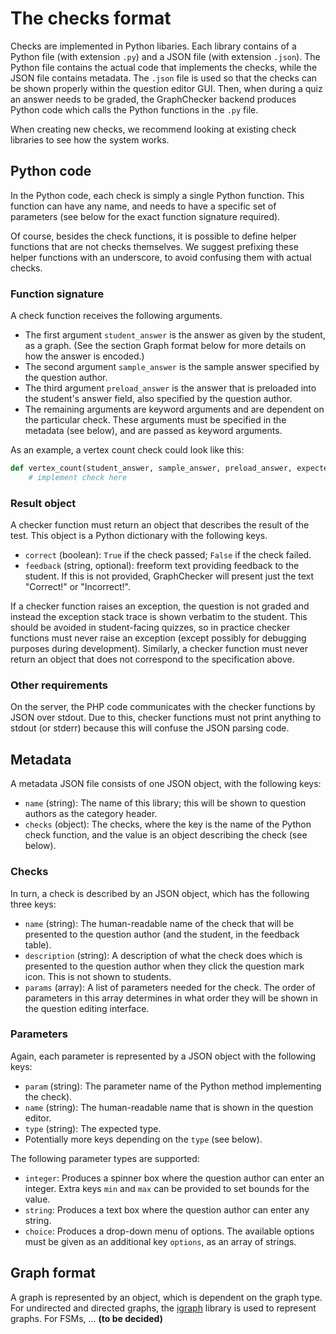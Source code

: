 The checks format
=================

Checks are implemented in Python libaries. Each library contains of a Python file (with extension `.py`) and a JSON file (with extension `.json`). The Python file contains the actual code that implements the checks, while the JSON file contains metadata. The `.json` file is used so that the checks can be shown properly within the question editor GUI. Then, when during a quiz an answer needs to be graded, the GraphChecker backend produces Python code which calls the Python functions in the `.py` file.

When creating new checks, we recommend looking at existing check libraries to see how the system works.


Python code
-----------

In the Python code, each check is simply a single Python function. This function can have any name, and needs to have a specific set of parameters (see below for the exact function signature required).

Of course, besides the check functions, it is possible to define helper functions that are not checks themselves. We suggest prefixing these helper functions with an underscore, to avoid confusing them with actual checks.


### Function signature

A check function receives the following arguments.

* The first argument `student_answer` is the answer as given by the student, as a graph. (See the section Graph format below for more details on how the answer is encoded.)
* The second argument `sample_answer` is the sample answer specified by the question author.
* The third argument `preload_answer` is the answer that is preloaded into the student's answer field, also specified by the question author.
* The remaining arguments are keyword arguments and are dependent on the particular check. These arguments must be specified in the metadata (see below), and are passed as keyword arguments.

As an example, a vertex count check could look like this:

```python
def vertex_count(student_answer, sample_answer, preload_answer, expected):
    # implement check here
```


### Result object

A checker function must return an object that describes the result of the test. This object is a Python dictionary with the following keys.

* `correct` (boolean): `True` if the check passed; `False` if the check failed.
* `feedback` (string, optional): freeform text providing feedback to the student. If this is not provided, GraphChecker will present just the text "Correct!" or "Incorrect!".

If a checker function raises an exception, the question is not graded and instead the exception stack trace is shown verbatim to the student. This should be avoided in student-facing quizzes, so in practice checker functions must never raise an exception (except possibly for debugging purposes during development). Similarly, a checker function must never return an object that does not correspond to the specification above.


### Other requirements

On the server, the PHP code communicates with the checker functions by JSON over stdout. Due to this, checker functions must not print anything to stdout (or stderr) because this will confuse the JSON parsing code.


Metadata
--------

A metadata JSON file consists of one JSON object, with the following keys:

* `name` (string): The name of this library; this will be shown to question authors as the category header.
* `checks` (object): The checks, where the key is the name of the Python check function, and the value is an object describing the check (see below).


### Checks

In turn, a check is described by an JSON object, which has the following three keys:

* `name` (string): The human-readable name of the check that will be presented to the question author (and the student, in the feedback table).
* `description` (string): A description of what the check does which is presented to the question author when they click the question mark icon. This is not shown to students.
* `params` (array): A list of parameters needed for the check. The order of parameters in this array determines in what order they will be shown in the question editing interface.


### Parameters

Again, each parameter is represented by a JSON object with the following keys:

* `param` (string): The parameter name of the Python method implementing the check).
* `name` (string): The human-readable name that is shown in the question editor.
* `type` (string): The expected type.
* Potentially more keys depending on the `type` (see below).

The following parameter types are supported:

* `integer`: Produces a spinner box where the question author can enter an integer. Extra keys `min` and `max` can be provided to set bounds for the value.
* `string`: Produces a text box where the question author can enter any string.
* `choice`: Produces a drop-down menu of options. The available options must be given as an additional key `options`, as an array of strings.


Graph format
------------

A graph is represented by an object, which is dependent on the graph type. For undirected and directed graphs, the [igraph](https://igraph.org/python/) library is used to represent graphs. For FSMs, ... **(to be decided)**


